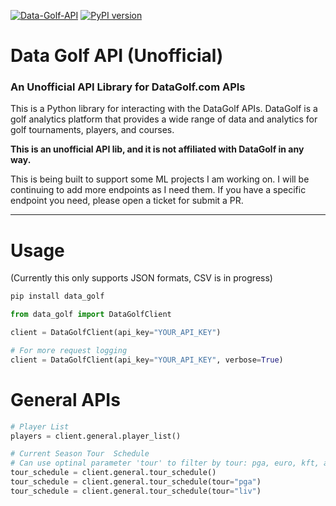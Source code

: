 [![Data-Golf-API](https://github.com/coreyjs/data-golf-api/actions/workflows/python-app.yml/badge.svg)](https://github.com/coreyjs/data-golf-api/actions/workflows/python-app.yml)
[![PyPI version](https://badge.fury.io/py/data_golf.svg)](https://badge.fury.io/py/data_golf)


# Data Golf API (Unofficial)

### An Unofficial API Library for DataGolf.com APIs

This is a Python library for interacting with the DataGolf APIs. DataGolf is a golf analytics platform that provides a wide range of data and analytics for golf tournaments, players, and courses.

**This is an unofficial API lib, and it is not affiliated with DataGolf in any way.**


This is being built to support some ML projects I am working on.  I will be 
continuing to add more endpoints as I need them.  If you have a specific endpoint you need, please open a ticket for submit a PR.



---
# Usage
(Currently this only supports JSON formats, CSV is in progress)

```python
pip install data_golf
```

```python
from data_golf import DataGolfClient

client = DataGolfClient(api_key="YOUR_API_KEY")

# For more request logging
client = DataGolfClient(api_key="YOUR_API_KEY", verbose=True)
```


# General APIs

```python
# Player List
players = client.general.player_list()

# Current Season Tour  Schedule
# Can use optinal parameter 'tour' to filter by tour: pga, euro, kft, alt, liv
tour_schedule = client.general.tour_schedule()
tour_schedule = client.general.tour_schedule(tour="pga")
tour_schedule = client.general.tour_schedule(tour="liv")
```